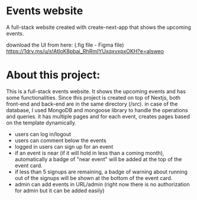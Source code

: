 # Events website
A full-stack website created with create-next-app that shows the upcoming events.

download the UI from here: (.fig file - Figma file) https://1drv.ms/u/s!AtIoK8pbai_RhRmIYUxqxvxpxOKH?e=aIsweo

# About this project:
This is a full-stack events website. It shows the upcoming events and has some functionalities.
Since this project is created on top of Nextjs, both front-end and back-end are in the same directory (/src).
in case of the database, I used MongoDB and mongoose library to handle the operations and queries.
it has multiple pages and for each event, creates pages based on the template dynamically.
- users can log in/logout
- users can comment below the events
- logged in users can sign up for an event
- if an event is near (if it will hold in less than a coming month), automatically a badge of "near event" will be added at the top of the event card.
- if less than 5 signups are remaining, a badge of warning about running out of the signups will be shown at the bottom of the event card.
- admin can add events in URL/admin (right now there is no authorization for admin but it can be added easily)
